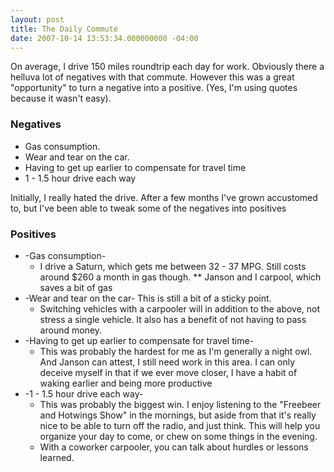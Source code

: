 ```yaml
---
layout: post
title: The Daily Commute
date: 2007-10-14 13:53:34.000000000 -04:00
---
```

On average, I drive 150 miles roundtrip each day for work. Obviously there a helluva lot of negatives with that commute. However this was a great "opportunity" to turn a negative into a positive. (Yes, I'm using quotes because it wasn't easy).

### Negatives

* Gas consumption.
* Wear and tear on the car.
* Having to get up earlier to compensate for travel time
* 1 - 1.5 hour drive each way

Initially, I really hated the drive. After a few months I've grown accustomed to, but I've been able to tweak some of the negatives into positives

### Positives

* -Gas consumption-
  * I drive a Saturn, which gets me between 32 - 37 MPG. Still costs around $260 a month in gas though.
** Janson and I carpool, which saves a bit of gas
* -Wear and tear on the car- This is still a bit of a sticky point.
  * Switching vehicles with a carpooler will in addition to the above, not stress a single vehicle. It also has a benefit of not having to pass around money.
* -Having to get up earlier to compensate for travel time-
  * This was probably the hardest for me as I'm generally a night owl. And Janson can attest, I still need work in this area. I can only deceive myself in that if we ever move closer, I have a habit of waking earlier and being more productive
* -1 - 1.5 hour drive each way-
  * This was probably the biggest win. I enjoy listening to the "Freebeer and Hotwings Show" in the mornings, but aside from that it's really nice to be able to turn off the radio, and just think. This will help you organize your day to come, or chew on some things in the evening.
  * With a coworker carpooler, you can talk about hurdles or lessons learned.

